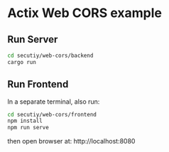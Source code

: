 # Actix Web CORS example

## Run Server
```sh
cd secutiy/web-cors/backend
cargo run
```

## Run Frontend
In a separate terminal, also run:
```sh
cd secutiy/web-cors/frontend
npm install
npm run serve
```
then open browser at: http://localhost:8080
